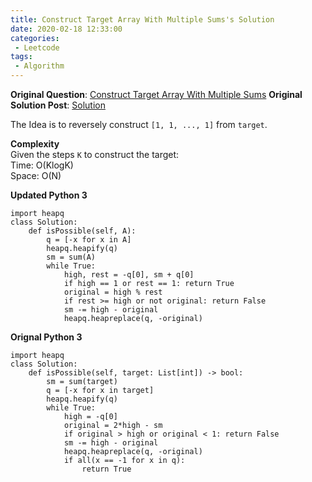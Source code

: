 ```yaml
---
title: Construct Target Array With Multiple Sums's Solution
date: 2020-02-18 12:33:00
categories:
 - Leetcode
tags:
 - Algorithm
---
```


**Original Question**: [Construct Target Array With Multiple Sums](https://leetcode.com/problems/construct-target-array-with-multiple-sums)
**Original Solution Post**: [Solution](https://leetcode.com/problems/construct-target-array-with-multiple-sums/discuss/510338/python-replace-reversely-pass-1e911-priority-queue)

The Idea is to reversely construct `[1, 1, ..., 1]` from `target`.




**Complexity**<br>
Given the steps `K` to construct the target:<br>
Time: O(KlogK)<br>
Space: O(N)




**Updated Python 3**




```
import heapq
class Solution:
    def isPossible(self, A):
        q = [-x for x in A]
        heapq.heapify(q)
        sm = sum(A)
        while True:
            high, rest = -q[0], sm + q[0]
            if high == 1 or rest == 1: return True
            original = high % rest
            if rest >= high or not original: return False
            sm -= high - original
            heapq.heapreplace(q, -original)

```



**Orignal Python 3**




```
import heapq
class Solution:
    def isPossible(self, target: List[int]) -> bool:
        sm = sum(target)
        q = [-x for x in target]
        heapq.heapify(q)
        while True:
            high = -q[0]
			original = 2*high - sm
            if original > high or original < 1: return False
            sm -= high - original
            heapq.heapreplace(q, -original)
            if all(x == -1 for x in q):
                return True

```


